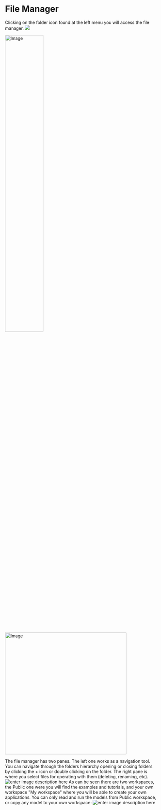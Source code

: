 # File Manager
Clicking on the folder icon found at the left menu you will access the file manager.
![](http://img.pyplan.org/FileManger-Open_small.png)

<p><img alt="Image" title="icon coco" src="http://img.pyplan.org/FileManger-Open_small.png" width="50%" height="50%"/></p>

<img alt="Image" title="icon 2" src="http://img.pyplan.org/FileManger-Open_small.png" width="400" />

The file manager has two panes. The left one works as a navigation tool. You can navigate through the folders hierarchy opening or closing folders by clicking the + icon or double clicking on the folder.
The right pane is where you select files for operating with them (deleting, renaming, etc).
![enter image description here](http://img.pyplan.org/FileManager-home.png)
As can be seen there are two workspaces, the Public one were you will find the examples and tutorials, and your own workspace "My workspace" where you will be able to create your own applications.
You can only read and run the models from Public workspace, or copy any model to your own workspace:
![enter image description here](http://img.pyplan.org/FileManager-CopyIn.png)


<!--stackedit_data:
eyJoaXN0b3J5IjpbLTE1ODU1NjAwMDYsMTQwNTE5MzE0OCwxND
QyNDA5ODYxLDgyMjQzNTU0NCwyMDcyMjk0MjkxLC0yODc5OTIy
MjQsMTc0MzE4MTcwNywtMTIyMTg1OTgwMyw0NjA5OTk4MjgsLT
I5MzAyNTMxNiwxNzQ1MjMyNTU4XX0=
-->